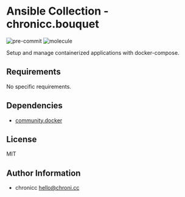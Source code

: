 # Ansible Collection - chronicc.bouquet

![pre-commit](https://github.com/chronicc/ansible-collection-bouquet/actions/workflows/pre-commit.yml/badge.svg?branch=main)
![molecule](https://github.com/chronicc/ansible-collection-bouquet/actions/workflows/molecule.yml/badge.svg?branch=main)

Setup and manage containerized applications with docker-compose.

## Requirements

No specific requirements.

## Dependencies

- [community.docker](https://github.com/ansible-collections/community.docker)

## License

MIT

Author Information
------------------

- chronicc <hello@chroni.cc>
